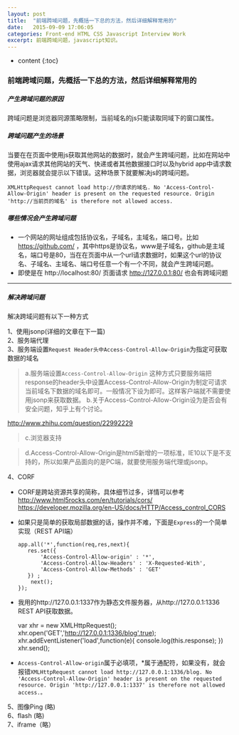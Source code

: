 ```yaml
---
layout: post
title:  "前端跨域问题，先概括一下总的方法，然后详细解释常用的"
date:   2015-09-09 17:06:05
categories: Front-end HTML CSS Javascript Interview Work
excerpt: 前端跨域问题，javascript知识。
---
```


* content
{:toc}



### 前端跨域问题，先概括一下总的方法，然后详细解释常用的


##### 产生跨域问题的原因

跨域问题是浏览器同源策略限制，当前域名的js只能读取同域下的窗口属性。

##### 跨域问题产生的场景

当要在在页面中使用js获取其他网站的数据时，就会产生跨域问题，比如在网站中使用ajax请求其他网站的天气、快递或者其他数据接口时以及hybrid app中请求数据，浏览器就会提示以下错误。这种场景下就要解决js的跨域问题。

    XMLHttpRequest cannot load http://你请求的域名. No 'Access-Control-Allow-Origin' header is present on the requested resource. Origin 'http://当前页的域名' is therefore not allowed access.

##### 哪些情况会产生跨域问题

- 一个网站的网址组成包括协议名，子域名，主域名，端口号。比如 https://github.com/ ，其中https是协议名，www是子域名，github是主域名，端口号是80，当在在页面中从一个url请求数据时，如果这个url的协议名、子域名、主域名、端口号任意一个有一个不同，就会产生跨域问题。
- 即使是在 http://localhost:80/ 页面请求 http://127.0.0.1:80/ 也会有跨域问题

---

##### 解决跨域问题

解决跨域问题有以下一种方式

1、使用jsonp(详细的文章在下一篇)    
2、服务端代理    
3、服务端设置`Request Header头中Access-Control-Allow-Origin`为指定可获取数据的域名        

> a.服务端设置`Access-Control-Allow-Origin`
> 这种方式只要服务端把response的header头中设置Access-Control-Allow-Origin为制定可请求当前域名下数据的域名即可。一般情况下设为即可。这样客户端就不需要使用jsonp来获取数据。
> b.关于Access-Control-Allow-Origin设为是否会有安全问题，知乎上有个讨论。

   http://www.zhihu.com/question/22992229

> c.浏览器支持

> d.Access-Control-Allow-Origin是html5新增的一项标准，IE10以下是不支持的，所以如果产品面向的是PC端，就要使用服务端代理或jsonp。


4、CORF

* CORF是跨站资源共享的简称，具体细节过多，详情可以参考
  http://www.html5rocks.com/en/tutorials/cors/
  https://developer.mozilla.org/en-US/docs/HTTP/Access_control_CORS
* 如果只是简单的获取局部数据的话，操作并不难，下面是`Express`的一个简单实现（REST API端）

      app.all('*',function(req,res,next){
         res.set({
             'Access-Control-Allow-origin' : '*',
             'Access-Control-Allow-Headers' : 'X-Requested-With',
             'Access-Control-Allow-Methods' : 'GET'
         }) ;
          next();
      });

* 我用的http://127.0.0.1:1337作为静态文件服务器，从http://127.0.0.1:1336 REST API获取数据。

    var xhr = new XMLHttpRequest();
    xhr.open('GET','http://127.0.0.1:1336/blog',true);
    xhr.addEventListener('load',function(e){
        console.log(this.response);
    })
    xhr.send();

* `Access-Control-Allow-origin`属于必填项，*属于通配符，如果没有，就会报错`XMLHttpRequest cannot load http://127.0.0.1:1336/blog. No 'Access-Control-Allow-Origin' header is present on the requested resource. Origin 'http://127.0.0.1:1337' is therefore not allowed access.。`

5、图像Ping (略)        
6、flash (略)         
7、iframe（略）         
 